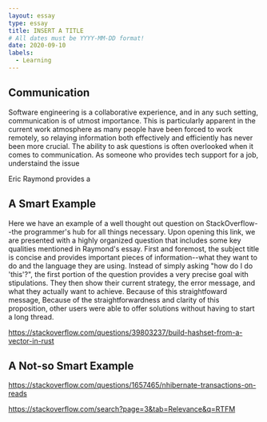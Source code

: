 ```yaml
---
layout: essay
type: essay
title: INSERT A TITLE
# All dates must be YYYY-MM-DD format!
date: 2020-09-10
labels:
  - Learning
---
```


## Communication
<p>Software engineering is a collaborative experience, and in any such setting, communication is of utmost importance. This is particularly apparent in the current work atmosphere as many people have been forced to work remotely, so relaying information both effectively and efficiently has never been more crucial. The ability to ask questions is often overlooked when it comes to communication. As someone who provides tech support for a job, understaind the issue </p>
<p>Eric Raymond provides a </p>

## A Smart Example
<p>Here we have an example of a well thought out question on StackOverflow--the programmer's hub for all things necessary. Upon opening this link, we are presented with a highly organized question that includes some key qualities mentioned in Raymond's essay. First and foremost, the subject title is concise and provides important pieces of information--what they want to do and the language they are using. Instead of simply asking "how do I do 'this'?", the first portion of the question provides a very precise goal with stipulations. They then show their current strategy, the error message, and what they actually want to achieve. Because of this straightfoward message, Because of the straightforwardness and clarity of this proposition, other users were able to offer solutions without having to start a long thread. </p>

https://stackoverflow.com/questions/39803237/build-hashset-from-a-vector-in-rust

## A Not-so Smart Example

https://stackoverflow.com/questions/1657465/nhibernate-transactions-on-reads

https://stackoverflow.com/search?page=3&tab=Relevance&q=RTFM
